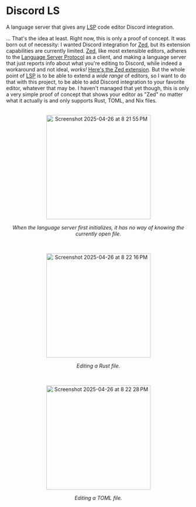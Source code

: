# Discord LS

A language server that gives any [LSP] code editor Discord integration.

... That's the idea at least. Right now, this is only a proof of concept. It was
born out of necessity: I wanted Discord integration for [Zed], but its extension
capabilities are currently limited. [Zed], like most extensible editors, adheres
to the [Language Server Protocol][LSP] as a client, and making a language server
that just reports info about what you're editing to Discord, while indeed a
workaround and not ideal, *works!* [Here's the Zed extension]. But the whole
point of [LSP] is to be able to extend a *wide range* of editors, so I want to
do that with this project, to be able to add Discord integration to your
favorite editor, whatever that may be. I haven't managed that yet though, this
is only a very simple proof of concept that shows your editor as "Zed" no matter
what it actually is and only supports Rust, TOML, and Nix files.
<br />
<br />
<p align="center">
  <img width="285" alt="Screenshot 2025-04-26 at 8 21 55 PM" src="https://github.com/user-attachments/assets/0f9ce28a-f7de-42df-bb3b-36ca44c849cf" />
</p>
<p align="center">
  <i>When the language server first initializes, it has no way of knowing the currently open file.</i>
</p>
<br />
<p align="center">
  <img width="285" alt="Screenshot 2025-04-26 at 8 22 16 PM" src="https://github.com/user-attachments/assets/37eaaa32-29fe-4b5f-9d00-72d12f4c7201" />
</p>
<p align="center">
  <i>Editing a Rust file.</i>
</p>
<br />
<p align="center">
  <img width="285" alt="Screenshot 2025-04-26 at 8 22 28 PM" src="https://github.com/user-attachments/assets/36e40694-637d-4b45-b0ec-f092c4c6da47" />
</p>
<p align="center">
  <i>Editing a TOML file.</i>
</p>

[LSP]: https://microsoft.github.io/language-server-protocol/
[Zed]: https://zed.dev
[Here's the Zed extension]: https://github.com/valentinegb/zed-discord

